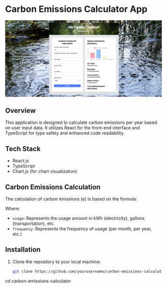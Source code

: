 # Carbon Emissions Calculator App

![Carbon Emissions Calculator](./img/carbon.png)

## Overview

This application is designed to calculate carbon emissions per year based on user input data. It utilizes React for the front-end interface and TypeScript for type safety and enhanced code readability.

## Tech Stack

- React.js
- TypeScript
- Chart.js (for chart visualization)

## Carbon Emissions Calculation

The calculation of carbon emissions (e) is based on the formula:

Where:

- `usage`: Represents the usage amount in kWh (electricity), gallons (transportation), etc.
- `frequency`: Represents the frequency of usage (per month, per year, etc.)

## Installation

1. Clone the repository to your local machine:
   ```bash
   git clone https://github.com/yourusername/carbon-emissions-calculator.git
   ```

cd carbon-emissions-calculator
